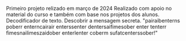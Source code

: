 Primeiro projeto relizado em março de 2024
Realizado com apoio no material do curso e também com base nos projetos dos alunos.
Decodificador de texto.
Descobrir a mensagem secreta. 
"pairaibenterns poberr enterncairair enterssenter dentersaifimesober enter tenterr fimesnailimeszaidober enterlenter coberm sufatcenterssober!"
